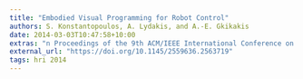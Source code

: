 ```yaml
---
title: "Embodied Visual Programming for Robot Control"
authors: S. Konstantopoulos, A. Lydakis, and A.-E. Gkikakis
date: 2014-03-03T10:47:58+10:00
extras: "n Proceedings of the 9th ACM/IEEE International Conference on Human-Robot Interaction (HRI 2014), Bielefeld, Germany, 3–6 March 2014, Late Breaking Reports session."
external_url: "https://doi.org/10.1145/2559636.2563719"
tags: hri 2014
---
```

<!--In this paper we motivate and present our embodied visual programming research plan, aiming at allowing end-users without any technical expertise to define complex robot behaviours. The core idea is to combine visual programming with the sensing and actuation capabilities of robots and with teleoperated demonstrations of what needs to be achieved.-->
